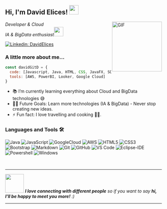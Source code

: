 <h2> Hi, I'm David Elices! <img width="30px" src="https://media.tenor.com/images/3b388fe03da271d2674faf85eb7c3fcd/tenor.gif" /></h2>
<img align="right" alt="GIF" height="160px" src="https://media.giphy.com/media/du3J3cXyzhj75IOgvA/giphy.gif" />
<p><em>Developer & Cloud</br>IA & BigData enthusiast<img src="https://media.giphy.com/media/WUlplcMpOCEmTGBtBW/giphy.gif" width="30"> 
</em></p>

[![Linkedin: DavidElices](https://img.shields.io/badge/-DavidElices-blue?style=flat-square&logo=Linkedin&logoColor=white&link=https://www.linkedin.com/in/david-elices-reolid-984a3720b/)](https://www.linkedin.com/in/david-elices-reolid-984a3720b/)


### A little more about me...  

```javascript
const davidGitD = {
  code: [Javascript, Java, HTML, CSS, JavaFX, SQL, Scala],
  tools: [AWS, PowerBI, Looker, Google Cloud]
}
```
- 📚 I’m currently learning everything about Cloud and BigData technologies 😅
- 💪🏼 Future Goals: Learn more technologies (IA & BigData) - Never stop creating new ideas.
- ⚡ Fun fact: I love travelling and cooking 👨‍🍳.




### Languages and Tools 🛠 

![Java](http://img.shields.io/badge/-Java-5B4638?style=flat-square&logo=java&logoColor=ffffff)
![JavaScript](https://img.shields.io/badge/-JavaScript-%23F7DF1C?style=flat-square&logo=javascript&logoColor=000000&labelColor=%23F7DF1C&color=%23FFCE5A)
![GoogleCloud](https://img.shields.io/badge/-GoogleCloud-%23F05032?style=flat-square&logo=GoogleCloud&logoColor=%23ffffff)
![AWS](http://img.shields.io/badge/-AWS-0078D6?style=flat-square&logo=AWS&logoColor=ffffff)
![HTML5](https://img.shields.io/badge/-HTML5-%23E44D27?style=flat-square&logo=html5&logoColor=ffffff)
![CSS3](https://img.shields.io/badge/-CSS3-%231572B6?style=flat-square&logo=css3)
![Bootstrap](https://img.shields.io/badge/-Bootstrap-563D7C?style=flat-square&logo=Bootstrap)
![Markdown](https://img.shields.io/badge/-Markdown-000000?style=flat-square&logo=markdown)
![Git](https://img.shields.io/badge/-Git-%23F05032?style=flat-square&logo=git&logoColor=%23ffffff)
![GitHub](https://img.shields.io/badge/-GitHub-181717?style=flat-square&logo=github)
![VS Code](http://img.shields.io/badge/-VS%20Code-007ACC?style=flat-square&logo=visual-studio-code&logoColor=ffffff)
![Eclipse-IDE](http://img.shields.io/badge/-Eclipse-2C2255?style=flat-square&logo=eclipse&logoColor=ffffff)
![Powershell](http://img.shields.io/badge/-Powershell-5391FE?style=flat-square&logo=powershell&logoColor=ffffff)
![Windows](http://img.shields.io/badge/-Windows-0078D6?style=flat-square&logo=windows&logoColor=ffffff)

<br/>

---  
<img src="https://media.giphy.com/media/LnQjpWaON8nhr21vNW/giphy.gif" width="60"> <em><b>I love connecting with different people</b> so if you want to say <b>hi, I'll be happy to meet you more!</b> :)</em>

---

